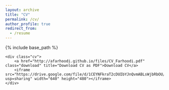 ```yaml
---
layout: archive
title: "CV"
permalink: /cv/
author_profile: true
redirect_from:
  - /resume
---
```

{% include base_path %}

	<div class="cv">
		<a href="http://afarhoodi.github.io/files/CV_Farhoodi.pdf" class="download" title="Download CV as PDF">Download CV</a>
		<iframe src="https://drive.google.com/file/d/1CEYNFkraT2cDUIbYJnQvmABLsWjbRbOU/view?usp=sharing" width="640" height="480"></iframe>
	</div>
